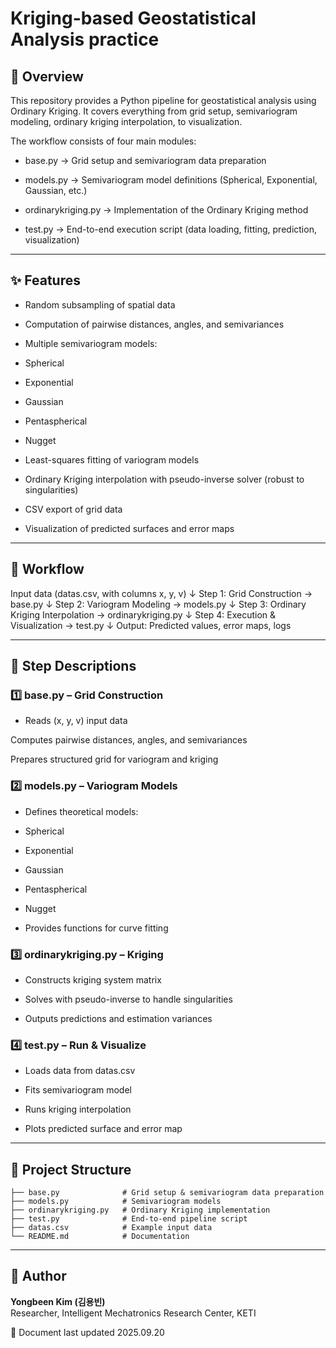 # Kriging-based Geostatistical Analysis practice


## 📌 Overview
This repository provides a Python pipeline for geostatistical analysis using Ordinary Kriging.
It covers everything from grid setup, semivariogram modeling, ordinary kriging interpolation, to visualization.

The workflow consists of four main modules:

- base.py → Grid setup and semivariogram data preparation

- models.py → Semivariogram model definitions (Spherical, Exponential, Gaussian, etc.)

- ordinarykriging.py → Implementation of the Ordinary Kriging method

- test.py → End-to-end execution script (data loading, fitting, prediction, visualization)

---

## ✨ Features

- Random subsampling of spatial data

- Computation of pairwise distances, angles, and semivariances

- Multiple semivariogram models:

- Spherical

- Exponential

- Gaussian

- Pentaspherical

- Nugget

- Least-squares fitting of variogram models

- Ordinary Kriging interpolation with pseudo-inverse solver (robust to singularities)

- CSV export of grid data

- Visualization of predicted surfaces and error maps

---

## 🔄 Workflow

Input data (datas.csv, with columns x, y, v)
↓ Step 1: Grid Construction → base.py
↓ Step 2: Variogram Modeling → models.py
↓ Step 3: Ordinary Kriging Interpolation → ordinarykriging.py
↓ Step 4: Execution & Visualization → test.py
↓ Output: Predicted values, error maps, logs

---

## 📝 Step Descriptions

### 1️⃣ base.py – Grid Construction

- Reads (x, y, v) input data

Computes pairwise distances, angles, and semivariances

Prepares structured grid for variogram and kriging

### 2️⃣ models.py – Variogram Models

- Defines theoretical models:

- Spherical

- Exponential

- Gaussian

- Pentaspherical

- Nugget

- Provides functions for curve fitting

### 3️⃣ ordinarykriging.py – Kriging

- Constructs kriging system matrix

- Solves with pseudo-inverse to handle singularities

- Outputs predictions and estimation variances

### 4️⃣ test.py – Run & Visualize

- Loads data from datas.csv

- Fits semivariogram model

- Runs kriging interpolation

- Plots predicted surface and error map


---
## 📂 Project Structure
```
├── base.py              # Grid setup & semivariogram data preparation
├── models.py            # Semivariogram models
├── ordinarykriging.py   # Ordinary Kriging implementation
├── test.py              # End-to-end pipeline script
├── datas.csv            # Example input data
└── README.md            # Documentation
```
---


## 👤 Author
**Yongbeen Kim (김용빈)**  
Researcher, Intelligent Mechatronics Research Center, KETI


📅 Document last updated 2025.09.20

